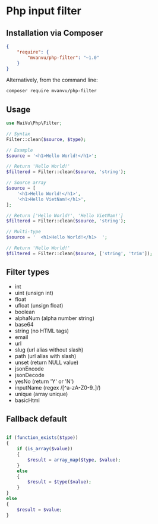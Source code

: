 # Php input filter

## Installation via Composer

```json
{
	"require": {
		"mvanvu/php-filter": "~1.0"
	}
}
```

Alternatively, from the command line:

```sh
composer require mvanvu/php-filter
```

## Usage

``` php
use MaiVu\Php\Filter;

// Syntax
Filter::clean($source, $type);

// Example
$source = '<h1>Hello World!</h1>';

// Return 'Hello World!'
$filtered = Filter::clean($source, 'string');

// Source array
$source = [
	'<h1>Hello World!</h1>',
	'<h1>Hello VietNam!</h1>',
];

// Return ['Hello World!', 'Hello VietNam!']
$filtered = Filter::clean($source, 'string');

// Multi-type
$source = '  <h1>Hello World!</h1>  ';

// Return 'Hello World!'
$filtered = Filter::clean($source, ['string', 'trim']);
```
## Filter types

* int
* uint (unsign int)
* float
* ufloat (unsign float)
* boolean
* alphaNum (alpha number string)
* base64
* string (no HTML tags)
* email
* url
* slug (url alias without slash)
* path (url alias with slash)
* unset (return NULL value)
* jsonEncode
* jsonDecode
* yesNo (return 'Y' or 'N')
* inputName (regex /[^a-zA-Z0-9_]/)
* unique (array unique)
* basicHtml

## Fallback default

``` php

if (function_exists($type))
{
	if (is_array($value))
	{
		$result = array_map($type, $value);
	}
	else
	{
		$result = $type($value);
	}
}
else
{
	$result = $value;
}

```